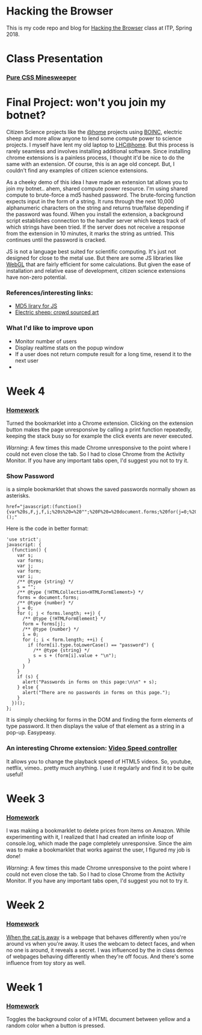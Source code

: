 # Hacking the Browser

This is my code repo and blog for [Hacking the Browser](www.hackingthebrowser.com) class at ITP, Spring 2018.

# Class Presentation

### [Pure CSS Minesweeper](https://github.com/tinkrmind/hackingTheBrowser/tree/master/pureCSSminesweeper)

# Final Project: won't you join my botnet?

Citizen Science projects like the [@home](https://en.wikipedia.org/wiki/List_of_distributed_computing_projects) projects using [BOINC](https://boinc.berkeley.edu/), electric sheep and more allow anyone to lend some compute power to science projects. I myself have lent my old laptop to [LHC@home](https://en.wikipedia.org/wiki/LHC@home). But this process is rarely seamless and involves installing additional software. Since installing chrome extensions is a painless process, I thought it'd be nice to do the same with an extension. Of course, this is an age old concept. But, I couldn't find any examples of citizen science extensions.

As a cheeky demo of this idea I have made an extension tat allows you to join my botnet.. ahem, shared compute power resource. I'm using shared compute to brute-force a md5 hashed password. The brute-forcing function expects input in the form of a string. It runs through the next 10,000 alphanumeric characters on the string and returns true/false depending if the password was found. When you install the extension, a background script establishes connection to the handler server which keeps track of which strings have been tried. If the server does not receive a response from the extension in 10 minutes, it marks the string as untried. This continues until the password is cracked.

JS is not a language best suited for scientific computing. It's just not designed for close to the metal use. But there are some JS libraries like [WebGL](https://docs.unity3d.com/Manual/webgl-performance.html) that are fairly efficient for some calculations. But given the ease of installation and relative ease of development, citizen science extensions have non-zero potential.

### References/interesting links:

* [MD5 lirary for JS](https://github.com/blueimp/JavaScript-MD5)
* [Electric sheep: crowd sourced art](https://electricsheep.org/)

### What I'd like to improve upon

* Monitor number of users
* Display realtime stats on the popup window
* If a user does not return compute result for a long time, resend it to the next user
*

# Week 4

### [Homework](https://github.com/tinkrmind/hackingTheBrowser/tree/master/warning)

Turned the bookmarklet into a Chrome extension. Clicking on the extension button makes the page unresponsive by calling a print function repeatedly, keeping the stack busy so for example the click events are never executed.

*Warning*: A few times this made Chrome unresponsive to the point where I could not even close the tab. So I had to close Chrome from the Activity Monitor. If you have any important tabs open, I'd suggest you not to try it.

### Show Password

is a simple bookmarklet that shows the saved passwords normally shown as asterisks.

```
href="javascript:(function(){var%20s,F,j,f,i;%20s%20=%20"";%20F%20=%20document.forms;%20for(j=0;%20j<F.length;%20++j)%20{%20f%20=%20F[j];%20for%20(i=0;%20i<f.length;%20++i)%20{%20if%20(f[i].type.toLowerCase()%20==%20"password")%20s%20+=%20f[i].value%20+%20"\n";%20}%20}%20if%20(s)%20alert("Passwords%20in%20forms%20on%20this%20page:\n\n"%20+%20s);%20else%20alert("There%20are%20no%20passwords%20in%20forms%20on%20this%20page.");})();"

```
Here is the code in better format:
```
'use strict';
javascript: {
  (function() {
    var s;
    var forms;
    var j;
    var form;
    var i;
    /** @type {string} */
    s = "";
    /** @type {!HTMLCollection<HTMLFormElement>} */
    forms = document.forms;
    /** @type {number} */
    j = 0;
    for (; j < forms.length; ++j) {
      /** @type {!HTMLFormElement} */
      form = forms[j];
      /** @type {number} */
      i = 0;
      for (; i < form.length; ++i) {
        if (form[i].type.toLowerCase() == "password") {
          /** @type {string} */
          s = s + (form[i].value + "\n");
        }
      }
    }
    if (s) {
      alert("Passwords in forms on this page:\n\n" + s);
    } else {
      alert("There are no passwords in forms on this page.");
    }
  })();
};
```
It is simply checking for forms in the DOM and finding the form elements of type password. It then displays the value of that element as a string in a pop-up. Easypeasy.

### An interesting Chrome extension: [Video Speed controller](https://chrome.google.com/webstore/detail/video-speed-controller/nffaoalbilbmmfgbnbgppjihopabppdk)

It allows you to change the playback speed of HTML5 videos. So, youtube, netflix, vimeo.. pretty much anything. I use it regularly and find it to be quite useful!

# Week 3

### [Homework](https://codepen.io/tinkrmind/pen/BxozGz)

I was making a bookmarklet to delete prices from items on Amazon. While experimenting with it, I realized that I had created an infinite loop of console.log, which made the page completely unresponsive. Since the aim was to make a bookmarklet that works against the user, I figured my job is done!

*Warning*: A few times this made Chrome unresponsive to the point where I could not even close the tab. So I had to close Chrome from the Activity Monitor. If you have any important tabs open, I'd suggest you not to try it.

# Week 2

### [Homework](https://codepen.io/tinkrmind/pen/yKqpeJ)

[When the cat is away](https://codepen.io/tinkrmind/pen/yKqpeJ) is a webpage that behaves differently when you're around vs when you're away. It uses the webcam to detect faces, and when no one is around, it reveals a secret. I was influenced by the in class demos of webpages behaving differently when they're off focus. And there's some influence from toy story as well.

# Week 1

### [Homework](https://codepen.io/tinkrmind/pen/yKpXov)

Toggles the background color of a HTML document between yellow and a random color when a button is pressed.
